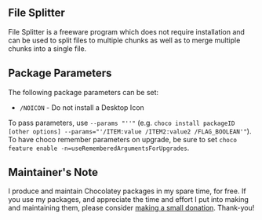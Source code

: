 

## File Splitter

File Splitter is a freeware program which does not require installation and can be used to split files to multiple chunks as well as to merge multiple chunks into a single file.

## Package Parameters

The following package parameters can be set:

- `/NOICON` - Do not install a Desktop Icon

To pass parameters, use `--params "''"` (e.g. `choco install packageID [other options] --params="'/ITEM:value /ITEM2:value2 /FLAG_BOOLEAN'"`).
To have choco remember parameters on upgrade, be sure to set `choco feature enable -n=useRememberedArgumentsForUpgrades`.

## Maintainer's Note

I produce and maintain Chocolatey packages in my spare time, for free. If you use my packages, and appreciate the time and effort I put into making and maintaining them, please consider [making a small donation](https://www.buymeacoffee.com/jtcmedia). Thank-you!
